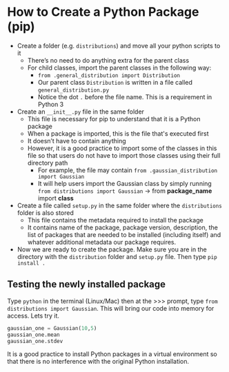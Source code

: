 # How to Create a Python Package (pip)

- Create a folder (e.g. `distributions`) and move all your python scripts to it
    - There’s no need to do anything extra for the parent class
    - For child classes, import the parent classes in the following way:
        - `from .general_distribution import Distribution`
        - Our parent class `Distribution` is written in a file called `general_distribution.py`
        - Notice the dot `.` before the file name. This is a requirement in Python 3
- Create an `__init__.py` file in the same folder
    - This file is necessary for pip to understand that it is a Python package
    - When a package is imported, this is the file that's executed first
    - It doesn’t have to contain anything
    - However, it is a good practice to import some of the classes in this file so that users do not have to import those classes using their full directory path
        - For example, the file may contain `from .gaussian_distribution import Gaussian`
        - It will help users import the Gaussian class by simply running `from distributions import Gaussian` → from **package_name** import **class**
- Create a file called `setup.py` in the same folder where the `distributions` folder is also stored
    - This file contains the metadata required to install the package
    - It contains name of the package, package version, description, the list of packages that are needed to be installed (including itself) and whatever additional metadata our package requires.
- Now we are ready to create the package. Make sure you are in the directory with the `distribution` folder and `setup.py` file. Then type `pip install .`

## **Testing the newly installed package**

Type `python` in the terminal (Linux/Mac) then at the >>> prompt, type `from distributions import Gaussian`.
This will bring our code into memory for access. Lets try it.

```python
gaussian_one = Gaussian(10,5)
gaussian_one.mean
gaussian_one.stdev
```

It is a good practice to install Python packages in a virtual environment so that there is no interference with the original Python installation.